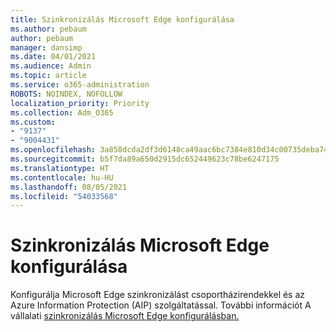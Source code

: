 ```yaml
---
title: Szinkronizálás Microsoft Edge konfigurálása
ms.author: pebaum
author: pebaum
manager: dansimp
ms.date: 04/01/2021
ms.audience: Admin
ms.topic: article
ms.service: o365-administration
ROBOTS: NOINDEX, NOFOLLOW
localization_priority: Priority
ms.collection: Adm_O365
ms.custom:
- "9137"
- "9004431"
ms.openlocfilehash: 3a858dcda2df3d6148ca49aac6bc7384e810d34c00735deba74dfe9dd31f5656
ms.sourcegitcommit: b5f7da89a650d2915dc652449623c78be6247175
ms.translationtype: HT
ms.contentlocale: hu-HU
ms.lasthandoff: 08/05/2021
ms.locfileid: "54033568"
---
```

# <a name="configure-microsoft-edge-sync"></a>Szinkronizálás Microsoft Edge konfigurálása

Konfigurálja Microsoft Edge szinkronizálást csoportházirendekkel és az Azure Information Protection (AIP) szolgáltatással. További információt A vállalati [szinkronizálás Microsoft Edge konfigurálásban.](https://docs.microsoft.com/deployedge/microsoft-edge-enterprise-sync)